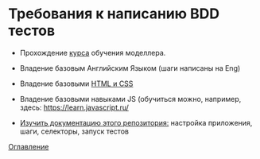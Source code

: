 # Требования к написанию BDD тестов

- Прохождение [курса](https://www.youtube.com/playlist?list=PLAQWOaLtueJeH8Ldr-lrFNhWJYmmX7K6s) обучения моделлера.

- Владение базовым Английским Языком (шаги написаны на Eng)

- Владение базовыми [HTML и CSS](https://htmlacademy.ru/courses)

- Владение базовыми навыками JS (обучиться можно, например, здесь: https://learn.javascript.ru/

- [Изучить документацию этого репозитория:](./README.md) настройка приложения, шаги, селекторы, запуск тестов


[Оглавление](./README.md)